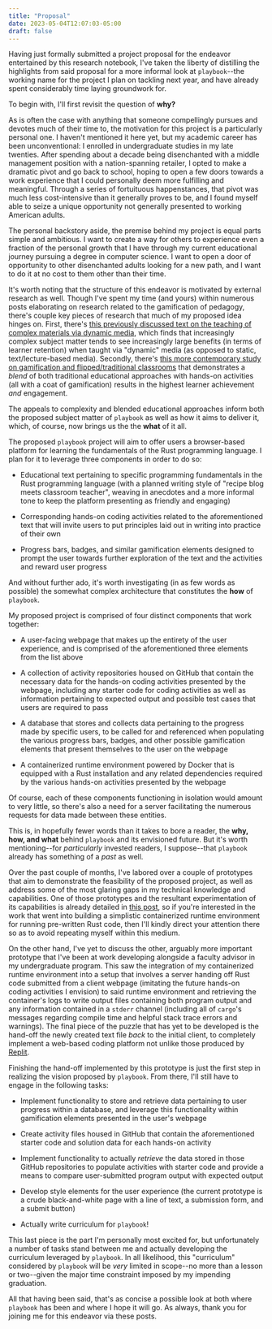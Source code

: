 ```yaml
---
title: "Proposal"
date: 2023-05-04T12:07:03-05:00
draft: false
---
```


Having just formally submitted a project proposal for the endeavor entertained by this research notebook, I've taken the liberty of distilling the highlights from said proposal for a more informal look at `playbook`--the working name for the project I plan on tackling next year, and have already spent considerably time laying groundwork for.

To begin with, I'll first revisit the question of **why?**

As is often the case with anything that someone compellingly pursues and devotes much of their time to, the motivation for this project is a particularly personal one. I haven't mentioned it here yet, but my academic career has been unconventional: I enrolled in undergraduate studies in my late twenties. After spending about a decade being disenchanted with a middle management position with a nation-spanning retailer, I opted to make a dramatic pivot and go back to school, hoping to open a few doors towards a work experience that I could personally deem more fulfilling and meaningful. Through a series of fortuituous happenstances, that pivot was much less cost-intensive than it generally proves to be, and I found myself able to seize a unique opportunity not generally presented to working American adults.

The personal backstory aside, the premise behind my project is equal parts simple and ambitious. I want to create a way for others to experience even a fraction of the personal growth that I have through my current educational journey pursuing a degree in computer science. I want to open a door of opportunity to other disenchanted adults looking for a new path, and I want to do it at no cost to them other than their time.

It's worth noting that the structure of this endeavor is motivated by external research as well. Though I've spent my time (and yours) within numerous posts elaborating on research related to the gamification of pedagogy, there's couple key pieces of research that much of my proposed idea hinges on. First, there's [this previously discussed text on the teaching of complex materials via dynamic media](https://www.jstor.org/tc/accept?origin=%2Fstable%2Fpdf%2Fjeductechsoci.11.1.279.pdf&is_image=False), which finds that increasingly complex subject matter tends to see increasingly large benefits (in terms of learner retention) when taught via "dynamic" media (as opposed to static, text/lecture-based media). Secondly, there's [this more contemporary study on gamification and flipped/traditional classrooms]() that demonstrates a *blend* of both traditional educational approaches with hands-on activities (all with a coat of gamification) results in the highest learner achievement *and* engagement.

The appeals to complexity and blended educational approaches inform both the proposed subject matter of `playbook` as well as how it aims to deliver it, which, of course, now brings us the the **what** of it all.

The proposed `playbook` project will aim to offer users a browser-based platform for learning the fundamentals of the Rust programming language. I plan for it to leverage three components in order to do so: 

- Educational text pertaining to specific programming fundamentals in the Rust programming language (with a planned writing style of "recipe blog meets classroom teacher", weaving in anecdotes and a more informal tone to keep the platform presenting as friendly and engaging) 

- Corresponding hands-on coding activities related to the aforementioned text that will invite users to put principles laid out in writing into practice of their own

-  Progress bars, badges, and similar gamification elements designed to prompt the user towards further exploration of the text and the activities and reward user progress

And without further ado, it's worth investigating (in as few words as possible) the somewhat complex architecture that constitutes the **how** of `playbook`.

My proposed project is comprised of four distinct components that work together:

- A user-facing webpage that makes up the entirety of the user experience, and is comprised of the aforementioned three elements from the list above

- A collection of activity repositories housed on GitHub that contain the necessary data for the hands-on coding activities presented by the webpage, including any starter code for coding activities as well as information pertaining to expected output and possible test cases that users are required to pass

- A database that stores and collects data pertaining to the progress made by specific users, to be called for and referenced when populating the various progress bars, badges, and other possible gamification elements that present themselves to the user on the webpage

- A containerized runtime environment powered by Docker that is equipped with a Rust installation and any related dependencies required by the various hands-on activities presented by the webpage

Of course, each of these components functioning in isolation would amount to very little, so there's also a need for a server facilitating the numerous requests for data made between these entities.

This is, in hopefully fewer words than it takes to bore a reader, the **why, how, and what** behind `playbook` and its envisioned future. But it's worth mentioning--for *particularly* invested readers, I suppose--that `playbook` already has something of a *past* as well.

Over the past couple of months, I've labored over a couple of prototypes that aim to demonstrate the feasibility of the proposed project, as well as address some of the most glaring gaps in my technical knowledge and capabilities. One of those prototypes and the resultant experimentation of its capabilities is already detailed in [this post](https://jnormile.github.io/research-notebook/posts/experiment/), so if you're interested in the work that went into building a simplistic containerized runtime environment for running pre-written Rust code, then I'll kindly direct your attention there so as to avoid repeating myself within this medium.

On the other hand, I've yet to discuss the other, arguably more important prototype that I've been at work developing alongside a faculty advisor in my undergraduate program. This saw the integration of my containerized runtime environment into a setup that involves a server handing off Rust code submitted from a client webpage (imitating the future hands-on coding activities I envision) to said runtime environment and retrieving the container's logs to write output files containing both program output and any information contained in a `stderr` channel (including all of `cargo`'s messages regarding compile time and helpful stack trace errors and warnings). The final piece of the puzzle that has yet to be developed is the hand-off the newly created text file *back* to the initial client, to completely implement a web-based coding platform not unlike those produced by [Replit](https://replit.com/).

Finishing the hand-off implemented by this prototype is just the first step in realizing the vision proposed by `playbook`. From there, I'll still have to engage in the following tasks:

- Implement functionality to store and retrieve data pertaining to user progress within a database, and leverage this functionality within gamification elements presented in the user's webpage

- Create activity files housed in GitHub that contain the aforementioned starter code and solution data for each hands-on activity

- Implement functionality to actually *retrieve* the data stored in those GitHub repositories to populate activities with starter code and provide a means to compare user-submitted program output with expected output

- Develop style elements for the user experience (the current prototype is a crude black-and-white page with a line of text, a submission form, and a submit button)

- Actually write curriculum for `playbook`!

This last piece is the part I'm personally most excited for, but unfortunately a number of tasks stand between me and actually developing the curriculum leveraged by `playbook`. In all likelihood, this "curriculum" considered by `playbook` will be *very* limited in scope--no more than a lesson or two--given the major time constraint imposed by my impending graduation.

All that having been said, that's as concise a possible look at both where `playbook` has been and where I hope it will go. As always, thank you for joining me for this endeavor via these posts.
